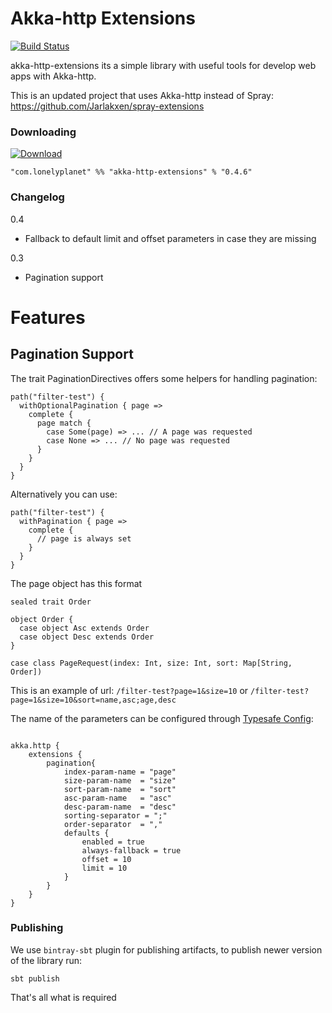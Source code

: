 Akka-http Extensions
================
[![Build Status](https://travis-ci.org/lonelyplanet/akka-http-extensions.svg?branch=master)](https://travis-ci.org/lonelyplanet/akka-http-extensions)

akka-http-extensions its a simple library with useful tools for develop web apps with Akka-http.

This is an updated project that uses Akka-http instead of Spray: https://github.com/Jarlakxen/spray-extensions


### Downloading

  [ ![Download](https://api.bintray.com/packages/lonelyplanet/maven/akka-http-extensions/images/download.svg) ](https://bintray.com/lonelyplanet/maven/akka-http-extensions/_latestVersion)

    "com.lonelyplanet" %% "akka-http-extensions" % "0.4.6"

### Changelog

0.4
- Fallback to default limit and offset parameters in case they are missing

0.3
- Pagination support


# Features

## Pagination Support

The trait PaginationDirectives offers some helpers for handling pagination:

```
path("filter-test") {
  withOptionalPagination { page =>
    complete {
      page match {
        case Some(page) => ... // A page was requested
        case None => ... // No page was requested
      }
    }
  }
}
```

Alternatively you can use:
```
path("filter-test") {
  withPagination { page =>
    complete {
      // page is always set
    }
  }
}
```

The page object has this format

```
sealed trait Order

object Order {
  case object Asc extends Order
  case object Desc extends Order
}

case class PageRequest(index: Int, size: Int, sort: Map[String, Order])
```

This is an example of url: `/filter-test?page=1&size=10` or `/filter-test?page=1&size=10&sort=name,asc;age,desc`

The name of the parameters can be configured through [Typesafe Config](https://github.com/typesafehub/config):

```

akka.http {
    extensions {
        pagination{
            index-param-name = "page"
            size-param-name  = "size"
            sort-param-name  = "sort"
            asc-param-name   = "asc"
            desc-param-name  = "desc"
            sorting-separator = ";"
            order-separator  = ","
            defaults {
                enabled = true
                always-fallback = true
                offset = 10
                limit = 10
            }
        }
    }
}

```

### Publishing

We use `bintray-sbt` plugin for publishing artifacts, to publish newer version of the library run:
```
sbt publish
```

That's all what is required
